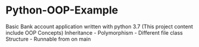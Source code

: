 # Python-OOP-Example
Basic Bank account application written with python 3.7 (This project content include OOP Concepts)
Inheritance - Polymorphism - Different file class Structure - Runnable from on main
